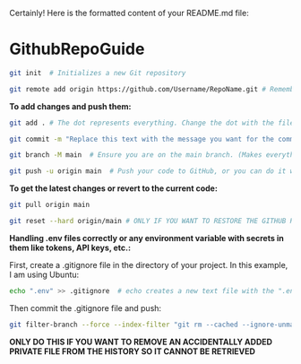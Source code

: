 Certainly! Here is the formatted content of your README.md file:

# GithubRepoGuide

```bash
git init  # Initializes a new Git repository
```

```bash
git remote add origin https://github.com/Username/RepoName.git # Remember the .git is important to add!
```

**To add changes and push them:**

```bash
git add . # The dot represents everything. Change the dot with the file name you want to add if you want to add a specific file!
```

```bash
git commit -m "Replace this text with the message you want for the commit!"
```

```bash
git branch -M main  # Ensure you are on the main branch. (Makes everything easier tbh)
```

```bash
git push -u origin main  # Push your code to GitHub, or you can do it without the -u if it is easier to remember!
```

**To get the latest changes or revert to the current code:**

```bash
git pull origin main
```

```bash
git reset --hard origin/main # ONLY IF YOU WANT TO RESTORE THE GITHUB REPO'S FILES. THIS WILL REWRITE EVERYTHING
```

**Handling .env files correctly or any environment variable with secrets in them like tokens, API keys, etc.:**

First, create a .gitignore file in the directory of your project. In this example, I am using Ubuntu:

```bash
echo ".env" >> .gitignore  # echo creates a new text file with the ".env" content. .env represents the text you want to create the file with and .gitignore represents the text file name!
```

Then commit the .gitignore file and push:

```bash
git filter-branch --force --index-filter "git rm --cached --ignore-unmatch .env" --prune-empty --tag-name-filter cat -- --all
```

**ONLY DO THIS IF YOU WANT TO REMOVE AN ACCIDENTALLY ADDED PRIVATE FILE FROM THE HISTORY SO IT CANNOT BE RETRIEVED**

